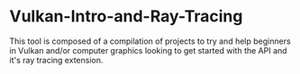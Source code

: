 # Vulkan-Intro-and-Ray-Tracing
This tool is composed of a compilation of projects to try and help beginners in Vulkan and/or computer graphics looking to get started with the API and it's ray tracing extension.
